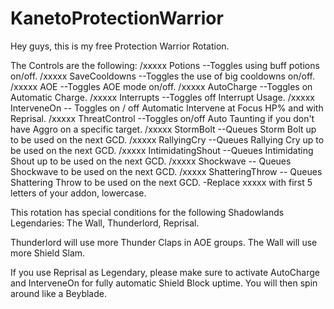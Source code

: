 # KanetoProtectionWarrior

Hey guys, this is my free Protection Warrior Rotation.

The Controls are the following:
/xxxxx Potions --Toggles using buff potions on/off.
/xxxxx SaveCooldowns --Toggles the use of big cooldowns on/off.
/xxxxx AOE --Toggles AOE mode on/off.
/xxxxx AutoCharge --Toggles on Automatic Charge.
/xxxxx Interrupts --Toggles off Interrupt Usage.
/xxxxx InterveneOn -- Toggles on / off Automatic Intervene at Focus HP% and with Reprisal.
/xxxxx ThreatControl --Toggles on/off Auto Taunting if you don't have Aggro on a specific target.
/xxxxx StormBolt --Queues Storm Bolt up to be used on the next GCD.
/xxxxx RallyingCry --Queues Rallying Cry up to be used on the next GCD.
/xxxxx IntimidatingShout --Queues Intimidating Shout up to be used on the next GCD.
/xxxxx Shockwave -- Queues Shockwave to be used on the next GCD.
/xxxxx ShatteringThrow -- Queues Shattering Throw to be used on the next GCD.
-Replace xxxxx with first 5 letters of your addon, lowercase.

This rotation has special conditions for the following Shadowlands Legendaries: The Wall, Thunderlord, Reprisal.

Thunderlord will use more Thunder Claps in AOE groups.
The Wall will use more Shield Slam.

If you use Reprisal as Legendary, please make sure to activate AutoCharge and InterveneOn for fully automatic Shield Block uptime.
You will then spin around like a Beyblade.
